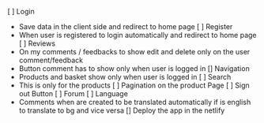 [ ] Login
- Save data in the client side and redirect to home page
[ ] Register
- When user is registered to login automatically and redirect to home page
[ ] Reviews
- On my comments / feedbacks to show edit and delete only on the user comment/feedback
- Button comment has to show only when user is logged in
[] Navigation
- Products and basket show only when user is logged in
[ ] Search
- This is only for the products
[ ] Pagination on the product Page
[ ] Sign out Button
[ ] Forum
[ ] Language
- Comments when are created to be translated automatically if is english to translate to bg and vice versa
[] Deploy the app in the netlify